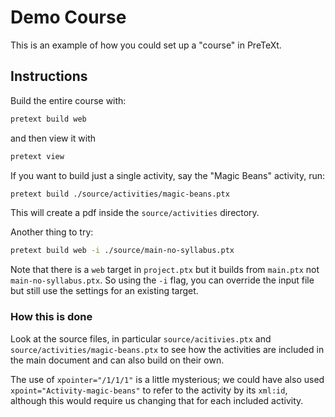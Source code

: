 # Demo Course

This is an example of how you could set up a "course" in PreTeXt.

## Instructions

Build the entire course with:

```bash
pretext build web
```

and then view it with 

```bash
pretext view
```

If you want to build just a single activity, say the "Magic Beans" activity, run:

```bash
pretext build ./source/activities/magic-beans.ptx
```

This will create a pdf inside the `source/activities` directory.

Another thing to try:

```bash
pretext build web -i ./source/main-no-syllabus.ptx
```

Note that there is a `web` target in `project.ptx` but it builds from `main.ptx` not `main-no-syllabus.ptx`.  So using the `-i` flag, you can override the input file but still use the settings for an existing target.

### How this is done

Look at the source files, in particular `source/acitivies.ptx` and `source/activities/magic-beans.ptx` to see how the activities are included in the main document and can also build on their own.

The use of `xpointer="/1/1/1"` is a little mysterious; we could have also used `xpoint="Activity-magic-beans"` to refer to the activity by its `xml:id`, although this would require us changing that for each included activity.

